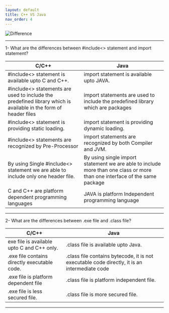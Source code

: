 ```yaml
---
layout: default
title: C++ VS Java
nav_order: 4
---
```

![Difference](https://image.slidesharecdn.com/differencebetweenccandjava-170509103453/95/difference-between-c-c-and-java-3-638.jpg?cb=1494326144)

-----

1- What are the differences between #include<> statement and import statement?

|C/C++| Java|
|-----|-------|
|#include<> statement is available upto C and C++. |import statement is available upto JAVA.|
|#include<> statements are used to include the predefined library which is available in the form of header files|	import statements are used to include the predefined library which are packages|
|#include<> statement is providing static loading.|import statement is providing dynamic loading.|
|#include<> statements are recognized by Pre-Processor|import statements are recognized by both Compiler and JVM.|
|By using Single #include<> statement we are able to include only one	header  file. |By using single import statement we are able to include more than one class or more than one interface of the same package|
|C and C++ are platform dependent programming languages|JAVA is platform Independent programming language|

-------

2- What are the differences between .exe file and .class file?

|C/C++|Java|
|----|---|
|exe file is available upto C and C++ only.|.class file is available upto Java.|
|.exe file contains directly executable code.|.class file contains bytecode, it is not executable code directly, it	is an intermediate code|
|.exe file is platform dependent file|.class file is platform independent file.|
|.exe file is less secured file.|.class file is more secured file.|

------

